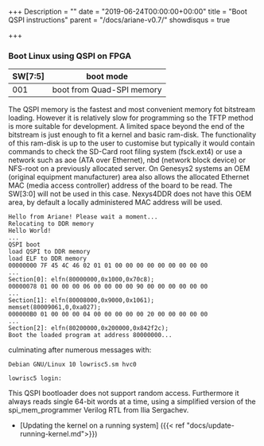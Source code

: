+++
Description = ""
date = "2019-06-24T00:00:00+00:00"
title = "Boot QSPI instructions"
parent = "/docs/ariane-v0.7/"
showdisqus = true

+++

### Boot Linux using QSPI on FPGA

| SW[7:5]             | boot mode                  |
| --------------      | :----------:               |
| 001                 | boot from Quad-SPI memory  |

The QSPI memory is the fastest and most convenient memory fot bitstream loading. However it is relatively slow for programming so the TFTP method is more suitable for development. A limited space beyond the end of the bitstream is just enough to fit a kernel and basic ram-disk.
The functionality of this ram-disk is up to the user to customise but typically it would contain commands to check the SD-Card root filing system (fsck.ext4) or use a network such as aoe (ATA over Ethernet), nbd (network block device) or NFS-root on a previously allocated server. On Genesys2 systems an OEM (original equipment manufacturer) area also allows the allocated Ethernet MAC (media access controller) address of the board to be read. The SW[3:0] will not be used in this case. Nexys4DDR does not have this OEM area, by default a locally administered MAC address will be used.

    Hello from Ariane! Please wait a moment...
    Relocating to DDR memory
    Hello World!
    ...
    QSPI boot
    load QSPI to DDR memory
    load ELF to DDR memory
    00000000 7F 45 4C 46 02 01 01 00 00 00 00 00 00 00 00 00 
    ...
    Section[0]: elfn(80000000,0x1000,0x70c8);
    00000078 01 00 00 00 06 00 00 00 00 90 00 00 00 00 00 00 
    ...
    Section[1]: elfn(80008000,0x9000,0x1061);
    memset(80009061,0,0xa027);
    000000B0 01 00 00 00 04 00 00 00 00 00 20 00 00 00 00 00 
    ...
    Section[2]: elfn(80200000,0x200000,0x842f2c);
    Boot the loaded program at address 80000000...

culminating after numerous messages with:

    Debian GNU/Linux 10 lowrisc5.sm hvc0

    lowrisc5 login: 

This QSPI bootloader does not support random access. Furthermore it always reads single 64-bit words at a time, using a simplified version of the spi_mem_programmer Verilog RTL from Ilia Sergachev.

* [Updating the kernel on a running system] ({{< ref "docs/update-running-kernel.md">}})

